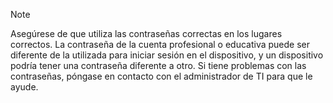   > [!NOTE]
  > Asegúrese de que utiliza las contraseñas correctas en los lugares correctos. La contraseña de la cuenta profesional o educativa puede ser diferente de la utilizada para iniciar sesión en el dispositivo, y un dispositivo podría tener una contraseña diferente a otro. Si tiene problemas con las contraseñas, póngase en contacto con el administrador de TI para que le ayude.
